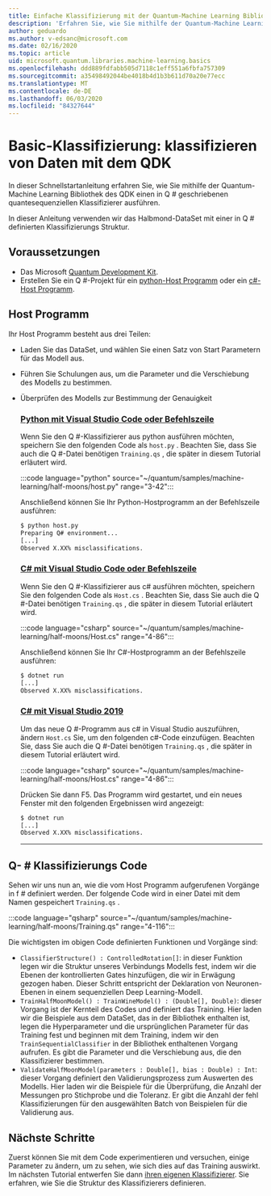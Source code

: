```yaml
---
title: Einfache Klassifizierung mit der Quantum-Machine Learning Bibliothek
description: 'Erfahren Sie, wie Sie mithilfe der Quantum-Machine Learning Bibliothek von Microsoft QDK einen in Q # geschriebenen Quantum-Klassifizierer ausführen.'
author: geduardo
ms.author: v-edsanc@microsoft.com
ms.date: 02/16/2020
ms.topic: article
uid: microsoft.quantum.libraries.machine-learning.basics
ms.openlocfilehash: ddd889fdfabb505d7118c1eff551a6fbfa757309
ms.sourcegitcommit: a35498492044be4018b4d1b3b611d70a20e77ecc
ms.translationtype: MT
ms.contentlocale: de-DE
ms.lasthandoff: 06/03/2020
ms.locfileid: "84327644"
---
```

# <a name="basic-classification-classify-data-with-the-qdk"></a>Basic-Klassifizierung: klassifizieren von Daten mit dem QDK

In dieser Schnellstartanleitung erfahren Sie, wie Sie mithilfe der Quantum-Machine Learning Bibliothek des QDK einen in Q # geschriebenen quantesequenziellen Klassifizierer ausführen. 

In dieser Anleitung verwenden wir das Halbmond-DataSet mit einer in Q # definierten Klassifizierungs Struktur.

## <a name="prerequisites"></a>Voraussetzungen

- Das Microsoft [Quantum Development Kit](xref:microsoft.quantum.install).
- Erstellen Sie ein Q #-Projekt für ein [python-Host Programm](xref:microsoft.quantum.install.python) oder ein [c#-Host Programm](xref:microsoft.quantum.install.cs).

## <a name="host-program"></a>Host Programm

Ihr Host Programm besteht aus drei Teilen:

- Laden Sie das DataSet, und wählen Sie einen Satz von Start Parametern für das Modell aus.
- Führen Sie Schulungen aus, um die Parameter und die Verschiebung des Modells zu bestimmen.
- Überprüfen des Modells zur Bestimmung der Genauigkeit

    ### <a name="python-with-visual-studio-code-or-the-command-line"></a>[Python mit Visual Studio Code oder Befehlszeile](#tab/tabid-python)

    Wenn Sie den Q #-Klassifizierer aus python ausführen möchten, speichern Sie den folgenden Code als `host.py` . Beachten Sie, dass Sie auch die Q #-Datei benötigen `Training.qs` , die später in diesem Tutorial erläutert wird.

    :::code language="python" source="~/quantum/samples/machine-learning/half-moons/host.py" range="3-42":::

    Anschließend können Sie Ihr Python-Hostprogramm an der Befehlszeile ausführen:

    ```bash
    $ python host.py
    Preparing Q# environment...
    [...]
    Observed X.XX% misclassifications.
    ```

    ### <a name="c-with-visual-studio-code-or-the-command-line"></a>[C# mit Visual Studio Code oder Befehlszeile](#tab/tabid-csharp)

    Wenn Sie den Q #-Klassifizierer aus c# ausführen möchten, speichern Sie den folgenden Code als `Host.cs` . Beachten Sie, dass Sie auch die Q #-Datei benötigen `Training.qs` , die später in diesem Tutorial erläutert wird.

    :::code language="csharp" source="~/quantum/samples/machine-learning/half-moons/Host.cs" range="4-86":::

    Anschließend können Sie Ihr C#-Hostprogramm an der Befehlszeile ausführen:

    ```bash
    $ dotnet run
    [...]
    Observed X.XX% misclassifications.
    ```

    ### <a name="c-with-visual-studio-2019"></a>[C# mit Visual Studio 2019](#tab/tabid-vs2019)

    Um das neue Q #-Programm aus c# in Visual Studio auszuführen, ändern `Host.cs` Sie, um den folgenden c#-Code einzufügen. Beachten Sie, dass Sie auch die Q #-Datei benötigen `Training.qs` , die später in diesem Tutorial erläutert wird.

    :::code language="csharp" source="~/quantum/samples/machine-learning/half-moons/Host.cs" range="4-86":::

    Drücken Sie dann F5. Das Programm wird gestartet, und ein neues Fenster mit den folgenden Ergebnissen wird angezeigt: 

    ```bash
    $ dotnet run
    [...]
    Observed X.XX% misclassifications.
    ```
    ***

## <a name="q-classifier-code"></a>Q- \# Klassifizierungs Code

Sehen wir uns nun an, wie die vom Host Programm aufgerufenen Vorgänge in f # definiert werden.
Der folgende Code wird in einer Datei mit dem Namen gespeichert `Training.qs` .

:::code language="qsharp" source="~/quantum/samples/machine-learning/half-moons/Training.qs" range="4-116":::

Die wichtigsten im obigen Code definierten Funktionen und Vorgänge sind:

- `ClassifierStructure() : ControlledRotation[]`: in dieser Funktion legen wir die Struktur unseres Verbindungs Modells fest, indem wir die Ebenen der kontrollierten Gates hinzufügen, die wir in Erwägung gezogen haben. Dieser Schritt entspricht der Deklaration von Neuronen-Ebenen in einem sequenziellen Deep Learning-Modell.
- `TrainHalfMoonModel() : TrainWineModel() : (Double[], Double)`: dieser Vorgang ist der Kernteil des Codes und definiert das Training. Hier laden wir die Beispiele aus dem DataSet, das in der Bibliothek enthalten ist, legen die Hyperparameter und die ursprünglichen Parameter für das Training fest und beginnen mit dem Training, indem wir den `TrainSequentialClassifier` in der Bibliothek enthaltenen Vorgang aufrufen. Es gibt die Parameter und die Verschiebung aus, die den Klassifizierer bestimmen.
- `ValidateHalfMoonModel(parameters : Double[], bias : Double) : Int`: dieser Vorgang definiert den Validierungsprozess zum Auswerten des Modells. Hier laden wir die Beispiele für die Überprüfung, die Anzahl der Messungen pro Stichprobe und die Toleranz. Er gibt die Anzahl der fehl Klassifizierungen für den ausgewählten Batch von Beispielen für die Validierung aus.

## <a name="next-steps"></a>Nächste Schritte

Zuerst können Sie mit dem Code experimentieren und versuchen, einige Parameter zu ändern, um zu sehen, wie sich dies auf das Training auswirkt. Im nächsten Tutorial entwerfen Sie dann [ihren eigenen Klassifizierer](xref:microsoft.quantum.libraries.machine-learning.design). Sie erfahren, wie Sie die Struktur des Klassifizierers definieren.
